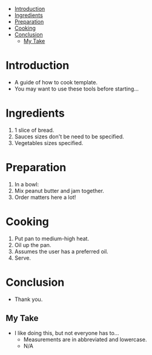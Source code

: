 - [Introduction](#introduction)
- [Ingredients](#ingredients)
- [Preparation](#preparation)
- [Cooking](#cooking)
- [Conclusion](#conclusion)
  - [My Take](#my-take)

# Introduction

- A guide of how to cook template.
- You may want to use these tools before starting...

# Ingredients

1. 1 slice of bread.
2. Sauces sizes don't be need to be specified.
3. Vegetables sizes specified.

# Preparation

1. In a bowl:
1. Mix peanut butter and jam together.
1. Order matters here a lot!

# Cooking

1. Put pan to medium-high heat.
2. Oil up the pan.
3. Assumes the user has a preferred oil.
4. Serve.

# Conclusion

- Thank you.

## My Take

- I like doing this, but not everyone has to...
  - Measurements are in abbreviated and lowercase.
  - N/A
